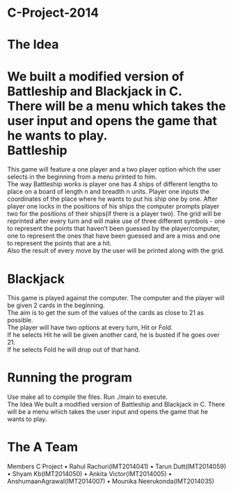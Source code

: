 C-Project-2014
==============

The Idea<br />
==============
We built a modified version of Battleship and Blackjack in C.<br />
There will be a menu which takes the user input and opens the game that he wants to play.<br />
Battleship<br />
==============
This game will feature a one player and a two player option which the user selects in the beginning from a menu printed to him.<br />
The way Battleship works is player one has 4 ships of different lengths to place on a board of length n and breadth n units. Player one inputs the coordinates of the place where he wants to put his ship one by one. After player one locks in the positions of his ships the computer prompts player two for the positions of their ships(if there is a player two).
The grid will be reprinted after every turn and will make use of three different symbols - one to represent the points that haven’t been guessed by the player/computer, one to represent the ones that have been guessed and are a miss and one to represent the points that are a hit.<br />
Also the result of every move by the user will be printed along with the grid.<br />

Blackjack<br />
==============
This game is played against the computer. The computer and the player will be given 2 cards in the beginning.<br />
The aim is to get the sum of the values of the cards as close to 21 as possible.<br />
The player will have two options at every turn, Hit or Fold.<br />
If he selects Hit he will be given another card, he is busted if he goes over 21.<br />
If he selects Fold he will drop out of that hand.<br />

Running the program 
==============
Use make all to compile the files. Run ./main to execute.<br />
The Idea
We built a modified version of Battleship and Blackjack in C.
There will be a menu which takes the user input and opens the game that he wants to play.

The A Team
==============
Members
C Project
• Rahul Rachuri(IMT2014041)
• Tarun Dutt(IMT2014059)
• Shyam Kb(IMT2014050)
• Ankita Victor(IMT2014005)
• AnshumaanAgrawal(IMT2014007) 
• Mounika Neerukonda(IMT2014035)
